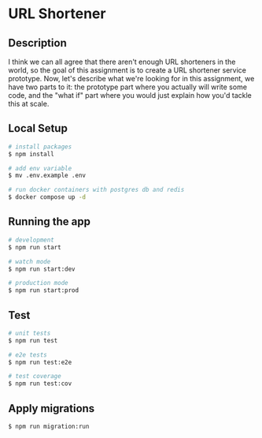 # URL Shortener

## Description

I think we can all agree that there aren't enough URL shorteners in the world, so the goal of this assignment is to create a URL shortener service prototype. Now, let's describe what we're looking for in this assignment, we have two parts to it: the prototype part where you actually will write some code, and the "what if" part where you would just explain how you'd tackle this at scale.

## Local Setup

```bash
# install packages
$ npm install

# add env variable
$ mv .env.example .env

# run docker containers with postgres db and redis
$ docker compose up -d
```

## Running the app

```bash
# development
$ npm run start

# watch mode
$ npm run start:dev

# production mode
$ npm run start:prod
```

## Test

```bash
# unit tests
$ npm run test

# e2e tests
$ npm run test:e2e

# test coverage
$ npm run test:cov
```

## Apply migrations

```bash
$ npm run migration:run
```